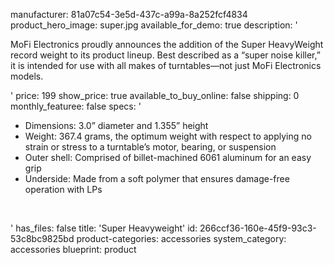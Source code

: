 manufacturer: 81a07c54-3e5d-437c-a99a-8a252fcf4834
product_hero_image: super.jpg
available_for_demo: true
description: '<p>MoFi Electronics proudly announces the addition of the Super HeavyWeight record weight to its product lineup. Best described as a “super noise killer,” it is intended for use with all makes of turntables—not just MoFi Electronics models.</p>'
price: 199
show_price: true
available_to_buy_online: false
shipping: 0
monthly_featuree: false
specs: '<ul><li>Dimensions: 3.0” diameter and 1.355” height</li><li>Weight: 367.4 grams, the optimum weight with respect to applying no strain or stress to a turntable’s motor, bearing, or suspension</li><li>Outer shell: Comprised of billet-machined 6061 aluminum for an easy grip</li><li>Underside: Made from a soft polymer that ensures damage-free operation with LPs</li></ul><p><br></p>'
has_files: false
title: 'Super Heavyweight'
id: 266ccf36-160e-45f9-93c3-53c8bc9825bd
product-categories: accessories
system_category: accessories
blueprint: product
